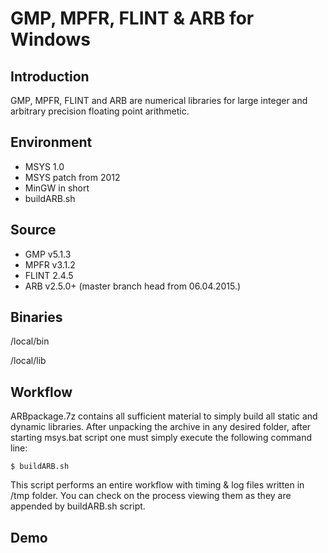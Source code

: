 # GMP, MPFR, FLINT &amp; ARB for Windows

## Introduction

GMP, MPFR, FLINT and ARB are numerical libraries for large integer and arbitrary precision floating point arithmetic.

## Environment

- MSYS 1.0
- MSYS patch from 2012
- MinGW in short
- buildARB.sh

## Source

- GMP v5.1.3
- MPFR v3.1.2
- FLINT 2.4.5
- ARB v2.5.0+ (master branch head from 06.04.2015.)

## Binaries

/local/bin

/local/lib

## Workflow

ARBpackage.7z contains all sufficient material to simply build all static and dynamic libraries. After unpacking the archive in any desired folder, after starting msys.bat script one must simply execute the following command line:

```
$ buildARB.sh
```

This script performs an entire workflow with timing & log files written in /tmp folder. You can check on the process viewing them as they are appended by buildARB.sh script.

## Demo

